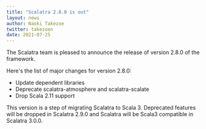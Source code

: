 ```yaml
---
title: "Scalatra 2.8.0 is out"
layout: news
author: Naoki Takezoe
twitter: takezoen
date: 2021-07-25
---
```


The Scalatra team is pleased to announce the release of version 2.8.0 of the framework.

<!--more-->

Here's the list of major changes for version 2.8.0:

* Update dependent libraries
* Deprecate scalatra-atmosphere and scalatra-scalate
* Drop Scala 2.11 support

This version is a step of migrating Scalatra to Scala 3. Deprecated features will be dropped in Scalatra 2.9.0 and Scalatra will be Scala3 compatible in Scalatra 3.0.0.

